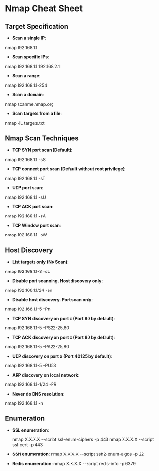 # Nmap Cheat Sheet

## Target Specification

- **Scan a single IP**:

nmap 192.168.1.1


- **Scan specific IPs**:

nmap 192.168.1.1 192.168.2.1


- **Scan a range**:

nmap 192.168.1.1-254


- **Scan a domain**:

nmap scanme.nmap.org


- **Scan targets from a file**:

nmap -iL targets.txt


## Nmap Scan Techniques

- **TCP SYN port scan (Default)**:

nmap 192.168.1.1 -sS


- **TCP connect port scan (Default without root privilege)**:

nmap 192.168.1.1 -sT


- **UDP port scan**:

nmap 192.168.1.1 -sU


- **TCP ACK port scan**:

nmap 192.168.1.1 -sA


- **TCP Window port scan**:

nmap 192.168.1.1 -sW


## Host Discovery

- **List targets only (No Scan)**:

nmap 192.168.1.1-3 -sL


- **Disable port scanning. Host discovery only**:

nmap 192.168.1.1/24 -sn


- **Disable host discovery. Port scan only**:

nmap 192.168.1.1-5 -Pn


- **TCP SYN discovery on port x (Port 80 by default)**:

nmap 192.168.1.1-5 -PS22-25,80


- **TCP ACK discovery on port x (Port 80 by default)**:

nmap 192.168.1.1-5 -PA22-25,80


- **UDP discovery on port x (Port 40125 by default)**:

nmap 192.168.1.1-5 -PU53


- **ARP discovery on local network**:

nmap 192.168.1.1-1/24 -PR


- **Never do DNS resolution**:

nmap 192.168.1.1 -n

## Enumeration

- **SSL enumeration**:
  
  nmap X.X.X.X --script ssl-enum-ciphers -p 443
  nmap X.X.X.X --script ssl-cert -p 443
  
- **SSH enumeration**:
  nmap X.X.X.X --script ssh2-enum-algos -p 22
  
- **Redis enumeration**:
nmap X.X.X.X --script redis-info -p 6379
